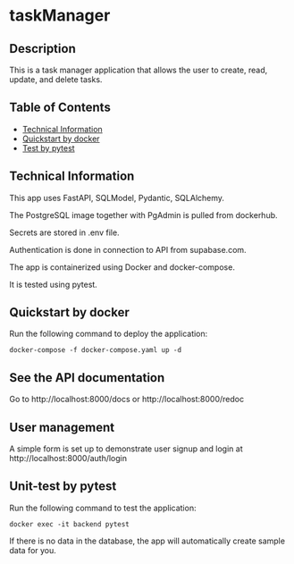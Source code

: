 # taskManager

## Description
This is a task manager application that allows the user to create, read, update, and delete tasks.

## Table of Contents
* [Technical Information](#technical-information)
* [Quickstart by docker](#quickstart-by-docker)
* [Test by pytest](#test-by-pytest)

## Technical Information
This app uses FastAPI, SQLModel, Pydantic, SQLAlchemy.

The PostgreSQL image together with PgAdmin is pulled from dockerhub.

Secrets are stored in .env file.

Authentication is done in connection to API from supabase.com.

The app is containerized using Docker and docker-compose.

It is tested using pytest.

## Quickstart by docker
Run the following command to deploy the application:
```
docker-compose -f docker-compose.yaml up -d
```

## See the API documentation
Go to http://localhost:8000/docs
or http://localhost:8000/redoc

## User management
A simple form is set up to demonstrate user signup and login at
http://localhost:8000/auth/login

## Unit-test by pytest
Run the following command to test the application:
```
docker exec -it backend pytest
```

If there is no data in the database, the app will automatically create sample data for you.


